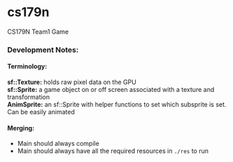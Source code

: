 # cs179n

CS179N Team1 Game

### Development Notes:

#### Terminology:

**sf::Texture:** holds raw pixel data on the GPU  
**sf::Sprite:** a game object on or off screen associated with a texture and transformation  
**AnimSprite:** an sf::Sprite with helper functions to set which subsprite is set. Can be easily animated  

#### Merging:

* Main should always compile
* Main should always have all the required resources in `./res` to run